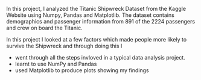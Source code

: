 In this project, I analyzed the Titanic Shipwreck Dataset from the Kaggle Website using Numpy, Pandas and Matplotlib.
The dataset contains demographics and passenger information from 891 of the 2224 passengers and crew on board the Titanic. 

In this project I looked at a few factors which made people more likely to survive the Shipwreck and through doing this I
- went through all the steps invloved in a typical data analysis project.
- learnt to use NumPy and Pandas
- used Matplotlib to produce plots showing my findings

